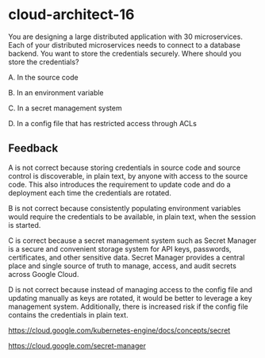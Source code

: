 # cloud-architect-16

You are designing a large distributed application with 30 microservices. Each of your distributed microservices needs to connect to a database backend. You want to store the credentials securely. Where should you store the credentials?

A. In the source code

B. In an environment variable

C. In a secret management system

D. In a config file that has restricted access through ACLs

## Feedback

A is not correct because storing credentials in source code and source control is discoverable, in plain text, by anyone with access to the source code. This also introduces the requirement to update code and do a deployment each time the credentials are rotated.

B is not correct because consistently populating environment variables would require the credentials to be available, in plain text, when the session is started.

C is correct because a secret management system such as Secret Manager is a secure and convenient storage system for API keys, passwords, certificates, and other sensitive data. Secret Manager provides a central place and single source of truth to manage, access, and audit secrets across Google Cloud.

D is not correct because instead of managing access to the config file and updating manually as keys are rotated, it would be better to leverage a key management system. Additionally, there is increased risk if the config file contains the credentials in plain text.

https://cloud.google.com/kubernetes-engine/docs/concepts/secret

https://cloud.google.com/secret-manager